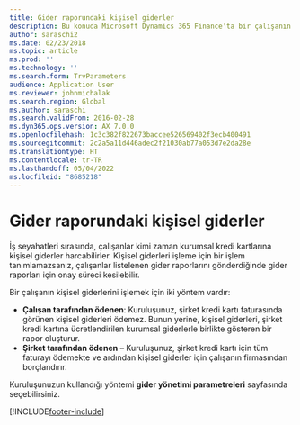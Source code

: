 ```yaml
---
title: Gider raporundaki kişisel giderler
description: Bu konuda Microsoft Dynamics 365 Finance'ta bir çalışanın kişisel giderlerini işlemeye yönelik iki yöntem açıklanmaktadır.
author: saraschi2
ms.date: 02/23/2018
ms.topic: article
ms.prod: ''
ms.technology: ''
ms.search.form: TrvParameters
audience: Application User
ms.reviewer: johnmichalak
ms.search.region: Global
ms.author: saraschi
ms.search.validFrom: 2016-02-28
ms.dyn365.ops.version: AX 7.0.0
ms.openlocfilehash: 1c3c382f822673baccee526569402f3ecb400491
ms.sourcegitcommit: 2c2a5a11d446adec2f21030ab77a053d7e2da28e
ms.translationtype: HT
ms.contentlocale: tr-TR
ms.lasthandoff: 05/04/2022
ms.locfileid: "8685218"
---
```

# <a name="personal-expenses-on-an-expense-report"></a>Gider raporundaki kişisel giderler

İş seyahatleri sırasında, çalışanlar kimi zaman kurumsal kredi kartlarına kişisel giderler harcabilirler. Kişisel giderleri işleme için bir işlem tanımlamazsanız, çalışanlar listelenen gider raporlarını gönderdiğinde gider raporları için onay süreci kesilebilir. 

Bir çalışanın kişisel giderlerini işlemek için iki yöntem vardır:

- **Çalışan tarafından ödenen**: Kuruluşunuz, şirket kredi kartı faturasında görünen kişisel giderleri ödemez. Bunun yerine, kişisel giderleri, şirket kredi kartına ücretlendirilen kurumsal giderlerle birlikte gösteren bir rapor oluşturur.
- **Şirket tarafından ödenen** – Kuruluşunuz, şirket kredi kartı için tüm faturayı ödemekte ve ardından kişisel giderler için çalışanın firmasından borçlandırır.

Kuruluşunuzun kullandığı yöntemi **gider yönetimi parametreleri** sayfasında seçebilirsiniz.


[!INCLUDE[footer-include](../includes/footer-banner.md)]
